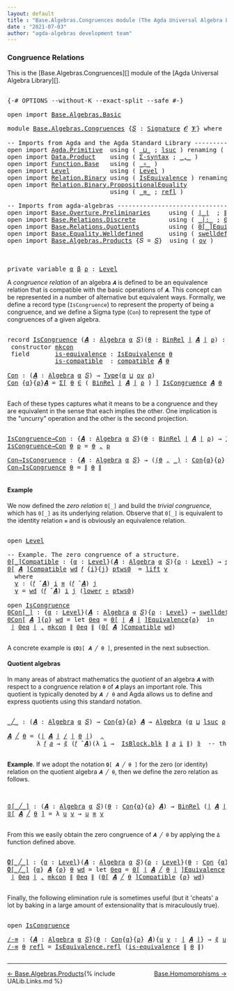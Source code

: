```yaml
---
layout: default
title : "Base.Algebras.Congruences module (The Agda Universal Algebra Library)"
date : "2021-07-03"
author: "agda-algebras development team"
---
```


### <a id="congruence-relations">Congruence Relations</a>

This is the [Base.Algebras.Congruences][] module of the [Agda Universal Algebra Library][].

<pre class="Agda">

<a id="333" class="Symbol">{-#</a> <a id="337" class="Keyword">OPTIONS</a> <a id="345" class="Pragma">--without-K</a> <a id="357" class="Pragma">--exact-split</a> <a id="371" class="Pragma">--safe</a> <a id="378" class="Symbol">#-}</a>

<a id="383" class="Keyword">open</a> <a id="388" class="Keyword">import</a> <a id="395" href="Base.Algebras.Basic.html" class="Module">Base.Algebras.Basic</a>

<a id="416" class="Keyword">module</a> <a id="423" href="Base.Algebras.Congruences.html" class="Module">Base.Algebras.Congruences</a> <a id="449" class="Symbol">{</a><a id="450" href="Base.Algebras.Congruences.html#450" class="Bound">𝑆</a> <a id="452" class="Symbol">:</a> <a id="454" href="Base.Algebras.Basic.html#3888" class="Function">Signature</a> <a id="464" href="Base.Algebras.Basic.html#1160" class="Generalizable">𝓞</a> <a id="466" href="Base.Algebras.Basic.html#1162" class="Generalizable">𝓥</a><a id="467" class="Symbol">}</a> <a id="469" class="Keyword">where</a>

<a id="476" class="Comment">-- Imports from Agda and the Agda Standard Library ------------------------------</a>
<a id="558" class="Keyword">open</a> <a id="563" class="Keyword">import</a> <a id="570" href="Agda.Primitive.html" class="Module">Agda.Primitive</a>  <a id="586" class="Keyword">using</a> <a id="592" class="Symbol">(</a> <a id="594" href="Agda.Primitive.html#810" class="Primitive Operator">_⊔_</a> <a id="598" class="Symbol">;</a> <a id="600" href="Agda.Primitive.html#780" class="Primitive">lsuc</a> <a id="605" class="Symbol">)</a> <a id="607" class="Keyword">renaming</a> <a id="616" class="Symbol">(</a> <a id="618" href="Agda.Primitive.html#326" class="Primitive">Set</a> <a id="622" class="Symbol">to</a> <a id="625" class="Primitive">Type</a> <a id="630" class="Symbol">)</a>
<a id="632" class="Keyword">open</a> <a id="637" class="Keyword">import</a> <a id="644" href="Data.Product.html" class="Module">Data.Product</a>    <a id="660" class="Keyword">using</a> <a id="666" class="Symbol">(</a> <a id="668" href="Data.Product.html#916" class="Function">Σ-syntax</a> <a id="677" class="Symbol">;</a> <a id="679" href="Agda.Builtin.Sigma.html#236" class="InductiveConstructor Operator">_,_</a> <a id="683" class="Symbol">)</a>
<a id="685" class="Keyword">open</a> <a id="690" class="Keyword">import</a> <a id="697" href="Function.Base.html" class="Module">Function.Base</a>   <a id="713" class="Keyword">using</a> <a id="719" class="Symbol">(</a> <a id="721" href="Function.Base.html#1031" class="Function Operator">_∘_</a> <a id="725" class="Symbol">)</a>
<a id="727" class="Keyword">open</a> <a id="732" class="Keyword">import</a> <a id="739" href="Level.html" class="Module">Level</a>           <a id="755" class="Keyword">using</a> <a id="761" class="Symbol">(</a> <a id="763" href="Agda.Primitive.html#597" class="Postulate">Level</a> <a id="769" class="Symbol">)</a>
<a id="771" class="Keyword">open</a> <a id="776" class="Keyword">import</a> <a id="783" href="Relation.Binary.html" class="Module">Relation.Binary</a> <a id="799" class="Keyword">using</a> <a id="805" class="Symbol">(</a> <a id="807" href="Relation.Binary.Structures.html#1522" class="Record">IsEquivalence</a> <a id="821" class="Symbol">)</a> <a id="823" class="Keyword">renaming</a> <a id="832" class="Symbol">(</a> <a id="834" href="Relation.Binary.Core.html#882" class="Function">Rel</a> <a id="838" class="Symbol">to</a> <a id="841" class="Function">BinRel</a> <a id="848" class="Symbol">)</a>
<a id="850" class="Keyword">open</a> <a id="855" class="Keyword">import</a> <a id="862" href="Relation.Binary.PropositionalEquality.html" class="Module">Relation.Binary.PropositionalEquality</a>
                            <a id="928" class="Keyword">using</a> <a id="934" class="Symbol">(</a> <a id="936" href="Agda.Builtin.Equality.html#151" class="Datatype Operator">_≡_</a> <a id="940" class="Symbol">;</a> <a id="942" href="Agda.Builtin.Equality.html#208" class="InductiveConstructor">refl</a> <a id="947" class="Symbol">)</a>

<a id="950" class="Comment">-- Imports from agda-algebras ---------------------------------------------------</a>
<a id="1032" class="Keyword">open</a> <a id="1037" class="Keyword">import</a> <a id="1044" href="Base.Overture.Preliminaries.html" class="Module">Base.Overture.Preliminaries</a>     <a id="1076" class="Keyword">using</a> <a id="1082" class="Symbol">(</a> <a id="1084" href="Base.Overture.Preliminaries.html#4402" class="Function Operator">∣_∣</a>  <a id="1089" class="Symbol">;</a> <a id="1091" href="Base.Overture.Preliminaries.html#4440" class="Function Operator">∥_∥</a>  <a id="1096" class="Symbol">)</a>
<a id="1098" class="Keyword">open</a> <a id="1103" class="Keyword">import</a> <a id="1110" href="Base.Relations.Discrete.html" class="Module">Base.Relations.Discrete</a>         <a id="1142" class="Keyword">using</a> <a id="1148" class="Symbol">(</a> <a id="1150" href="Base.Relations.Discrete.html#7026" class="Function Operator">_|:_</a> <a id="1155" class="Symbol">;</a> <a id="1157" href="Base.Relations.Discrete.html#4680" class="Function Operator">0[_]</a> <a id="1162" class="Symbol">)</a>
<a id="1164" class="Keyword">open</a> <a id="1169" class="Keyword">import</a> <a id="1176" href="Base.Relations.Quotients.html" class="Module">Base.Relations.Quotients</a>        <a id="1208" class="Keyword">using</a> <a id="1214" class="Symbol">(</a> <a id="1216" href="Base.Relations.Quotients.html#7126" class="Function Operator">0[_]Equivalence</a> <a id="1232" class="Symbol">;</a> <a id="1234" href="Base.Relations.Quotients.html#5178" class="Function Operator">_/_</a> <a id="1238" class="Symbol">;</a> <a id="1240" href="Base.Relations.Quotients.html#5406" class="Function Operator">⟪_⟫</a> <a id="1244" class="Symbol">;</a> <a id="1246" href="Base.Relations.Quotients.html#4697" class="Record">IsBlock</a> <a id="1254" class="Symbol">)</a>
<a id="1256" class="Keyword">open</a> <a id="1261" class="Keyword">import</a> <a id="1268" href="Base.Equality.Welldefined.html" class="Module">Base.Equality.Welldefined</a>       <a id="1300" class="Keyword">using</a> <a id="1306" class="Symbol">(</a> <a id="1308" href="Base.Equality.Welldefined.html#2671" class="Function">swelldef</a> <a id="1317" class="Symbol">)</a>
<a id="1319" class="Keyword">open</a> <a id="1324" class="Keyword">import</a> <a id="1331" href="Base.Algebras.Products.html" class="Module">Base.Algebras.Products</a> <a id="1354" class="Symbol">{</a><a id="1355" class="Argument">𝑆</a> <a id="1357" class="Symbol">=</a> <a id="1359" href="Base.Algebras.Congruences.html#450" class="Bound">𝑆</a><a id="1360" class="Symbol">}</a>  <a id="1363" class="Keyword">using</a> <a id="1369" class="Symbol">(</a> <a id="1371" href="Base.Algebras.Products.html#3165" class="Function">ov</a> <a id="1374" class="Symbol">)</a>



<a id="1379" class="Keyword">private</a> <a id="1387" class="Keyword">variable</a> <a id="1396" href="Base.Algebras.Congruences.html#1396" class="Generalizable">α</a> <a id="1398" href="Base.Algebras.Congruences.html#1398" class="Generalizable">β</a> <a id="1400" href="Base.Algebras.Congruences.html#1400" class="Generalizable">ρ</a> <a id="1402" class="Symbol">:</a> <a id="1404" href="Agda.Primitive.html#597" class="Postulate">Level</a>
</pre>

A *congruence relation* of an algebra `𝑨` is defined to be an equivalence relation that is compatible with the basic operations of `𝑨`.  This concept can be represented in a number of alternative but equivalent ways.
Formally, we define a record type (`IsCongruence`) to represent the property of being a congruence, and we define a Sigma type (`Con`) to represent the type of congruences of a given algebra.

<pre class="Agda">

<a id="1846" class="Keyword">record</a> <a id="IsCongruence"></a><a id="1853" href="Base.Algebras.Congruences.html#1853" class="Record">IsCongruence</a> <a id="1866" class="Symbol">(</a><a id="1867" href="Base.Algebras.Congruences.html#1867" class="Bound">𝑨</a> <a id="1869" class="Symbol">:</a> <a id="1871" href="Base.Algebras.Basic.html#6257" class="Function">Algebra</a> <a id="1879" href="Base.Algebras.Congruences.html#1396" class="Generalizable">α</a> <a id="1881" href="Base.Algebras.Congruences.html#450" class="Bound">𝑆</a><a id="1882" class="Symbol">)(</a><a id="1884" href="Base.Algebras.Congruences.html#1884" class="Bound">θ</a> <a id="1886" class="Symbol">:</a> <a id="1888" href="Base.Algebras.Congruences.html#841" class="Function">BinRel</a> <a id="1895" href="Base.Overture.Preliminaries.html#4402" class="Function Operator">∣</a> <a id="1897" href="Base.Algebras.Congruences.html#1867" class="Bound">𝑨</a> <a id="1899" href="Base.Overture.Preliminaries.html#4402" class="Function Operator">∣</a> <a id="1901" href="Base.Algebras.Congruences.html#1400" class="Generalizable">ρ</a><a id="1902" class="Symbol">)</a> <a id="1904" class="Symbol">:</a> <a id="1906" href="Base.Algebras.Congruences.html#625" class="Primitive">Type</a><a id="1910" class="Symbol">(</a><a id="1911" href="Base.Algebras.Products.html#3165" class="Function">ov</a> <a id="1914" href="Base.Algebras.Congruences.html#1901" class="Bound">ρ</a> <a id="1916" href="Agda.Primitive.html#810" class="Primitive Operator">⊔</a> <a id="1918" href="Base.Algebras.Congruences.html#1879" class="Bound">α</a><a id="1919" class="Symbol">)</a>  <a id="1922" class="Keyword">where</a>
 <a id="1929" class="Keyword">constructor</a> <a id="mkcon"></a><a id="1941" href="Base.Algebras.Congruences.html#1941" class="InductiveConstructor">mkcon</a>
 <a id="1948" class="Keyword">field</a>       <a id="IsCongruence.is-equivalence"></a><a id="1960" href="Base.Algebras.Congruences.html#1960" class="Field">is-equivalence</a> <a id="1975" class="Symbol">:</a> <a id="1977" href="Relation.Binary.Structures.html#1522" class="Record">IsEquivalence</a> <a id="1991" href="Base.Algebras.Congruences.html#1884" class="Bound">θ</a>
             <a id="IsCongruence.is-compatible"></a><a id="2006" href="Base.Algebras.Congruences.html#2006" class="Field">is-compatible</a>  <a id="2021" class="Symbol">:</a> <a id="2023" href="Base.Algebras.Basic.html#12420" class="Function">compatible</a> <a id="2034" href="Base.Algebras.Congruences.html#1867" class="Bound">𝑨</a> <a id="2036" href="Base.Algebras.Congruences.html#1884" class="Bound">θ</a>

<a id="Con"></a><a id="2039" href="Base.Algebras.Congruences.html#2039" class="Function">Con</a> <a id="2043" class="Symbol">:</a> <a id="2045" class="Symbol">(</a><a id="2046" href="Base.Algebras.Congruences.html#2046" class="Bound">𝑨</a> <a id="2048" class="Symbol">:</a> <a id="2050" href="Base.Algebras.Basic.html#6257" class="Function">Algebra</a> <a id="2058" href="Base.Algebras.Congruences.html#1396" class="Generalizable">α</a> <a id="2060" href="Base.Algebras.Congruences.html#450" class="Bound">𝑆</a><a id="2061" class="Symbol">)</a> <a id="2063" class="Symbol">→</a> <a id="2065" href="Base.Algebras.Congruences.html#625" class="Primitive">Type</a><a id="2069" class="Symbol">(</a><a id="2070" href="Base.Algebras.Congruences.html#1396" class="Generalizable">α</a> <a id="2072" href="Agda.Primitive.html#810" class="Primitive Operator">⊔</a> <a id="2074" href="Base.Algebras.Products.html#3165" class="Function">ov</a> <a id="2077" href="Base.Algebras.Congruences.html#1400" class="Generalizable">ρ</a><a id="2078" class="Symbol">)</a>
<a id="2080" href="Base.Algebras.Congruences.html#2039" class="Function">Con</a> <a id="2084" class="Symbol">{</a><a id="2085" href="Base.Algebras.Congruences.html#2085" class="Bound">α</a><a id="2086" class="Symbol">}{</a><a id="2088" href="Base.Algebras.Congruences.html#2088" class="Bound">ρ</a><a id="2089" class="Symbol">}</a><a id="2090" href="Base.Algebras.Congruences.html#2090" class="Bound">𝑨</a> <a id="2092" class="Symbol">=</a> <a id="2094" href="Data.Product.html#916" class="Function">Σ[</a> <a id="2097" href="Base.Algebras.Congruences.html#2097" class="Bound">θ</a> <a id="2099" href="Data.Product.html#916" class="Function">∈</a> <a id="2101" class="Symbol">(</a> <a id="2103" href="Base.Algebras.Congruences.html#841" class="Function">BinRel</a> <a id="2110" href="Base.Overture.Preliminaries.html#4402" class="Function Operator">∣</a> <a id="2112" href="Base.Algebras.Congruences.html#2090" class="Bound">𝑨</a> <a id="2114" href="Base.Overture.Preliminaries.html#4402" class="Function Operator">∣</a> <a id="2116" href="Base.Algebras.Congruences.html#2088" class="Bound">ρ</a> <a id="2118" class="Symbol">)</a> <a id="2120" href="Data.Product.html#916" class="Function">]</a> <a id="2122" href="Base.Algebras.Congruences.html#1853" class="Record">IsCongruence</a> <a id="2135" href="Base.Algebras.Congruences.html#2090" class="Bound">𝑨</a> <a id="2137" href="Base.Algebras.Congruences.html#2097" class="Bound">θ</a>

</pre>

Each of these types captures what it means to be a congruence and they are equivalent in the sense that each implies the other. One implication is the "uncurry" operation and the other is the second projection.

<pre class="Agda">

<a id="IsCongruence→Con"></a><a id="2378" href="Base.Algebras.Congruences.html#2378" class="Function">IsCongruence→Con</a> <a id="2395" class="Symbol">:</a> <a id="2397" class="Symbol">{</a><a id="2398" href="Base.Algebras.Congruences.html#2398" class="Bound">𝑨</a> <a id="2400" class="Symbol">:</a> <a id="2402" href="Base.Algebras.Basic.html#6257" class="Function">Algebra</a> <a id="2410" href="Base.Algebras.Congruences.html#1396" class="Generalizable">α</a> <a id="2412" href="Base.Algebras.Congruences.html#450" class="Bound">𝑆</a><a id="2413" class="Symbol">}(</a><a id="2415" href="Base.Algebras.Congruences.html#2415" class="Bound">θ</a> <a id="2417" class="Symbol">:</a> <a id="2419" href="Base.Algebras.Congruences.html#841" class="Function">BinRel</a> <a id="2426" href="Base.Overture.Preliminaries.html#4402" class="Function Operator">∣</a> <a id="2428" href="Base.Algebras.Congruences.html#2398" class="Bound">𝑨</a> <a id="2430" href="Base.Overture.Preliminaries.html#4402" class="Function Operator">∣</a> <a id="2432" href="Base.Algebras.Congruences.html#1400" class="Generalizable">ρ</a><a id="2433" class="Symbol">)</a> <a id="2435" class="Symbol">→</a> <a id="2437" href="Base.Algebras.Congruences.html#1853" class="Record">IsCongruence</a> <a id="2450" href="Base.Algebras.Congruences.html#2398" class="Bound">𝑨</a> <a id="2452" href="Base.Algebras.Congruences.html#2415" class="Bound">θ</a> <a id="2454" class="Symbol">→</a> <a id="2456" href="Base.Algebras.Congruences.html#2039" class="Function">Con</a> <a id="2460" href="Base.Algebras.Congruences.html#2398" class="Bound">𝑨</a>
<a id="2462" href="Base.Algebras.Congruences.html#2378" class="Function">IsCongruence→Con</a> <a id="2479" href="Base.Algebras.Congruences.html#2479" class="Bound">θ</a> <a id="2481" href="Base.Algebras.Congruences.html#2481" class="Bound">p</a> <a id="2483" class="Symbol">=</a> <a id="2485" href="Base.Algebras.Congruences.html#2479" class="Bound">θ</a> <a id="2487" href="Agda.Builtin.Sigma.html#236" class="InductiveConstructor Operator">,</a> <a id="2489" href="Base.Algebras.Congruences.html#2481" class="Bound">p</a>

<a id="Con→IsCongruence"></a><a id="2492" href="Base.Algebras.Congruences.html#2492" class="Function">Con→IsCongruence</a> <a id="2509" class="Symbol">:</a> <a id="2511" class="Symbol">{</a><a id="2512" href="Base.Algebras.Congruences.html#2512" class="Bound">𝑨</a> <a id="2514" class="Symbol">:</a> <a id="2516" href="Base.Algebras.Basic.html#6257" class="Function">Algebra</a> <a id="2524" href="Base.Algebras.Congruences.html#1396" class="Generalizable">α</a> <a id="2526" href="Base.Algebras.Congruences.html#450" class="Bound">𝑆</a><a id="2527" class="Symbol">}</a> <a id="2529" class="Symbol">→</a> <a id="2531" class="Symbol">(</a><a id="2532" href="Base.Algebras.Congruences.html#2532" class="Bound">(</a><a id="2533" href="Base.Algebras.Congruences.html#2533" class="Bound">θ</a> <a id="2535" href="Agda.Builtin.Sigma.html#236" class="InductiveConstructor Operator">,</a> <a id="2537" href="Base.Algebras.Congruences.html#2532" class="Bound">_)</a> <a id="2540" class="Symbol">:</a> <a id="2542" href="Base.Algebras.Congruences.html#2039" class="Function">Con</a><a id="2545" class="Symbol">{</a><a id="2546" href="Base.Algebras.Congruences.html#1396" class="Generalizable">α</a><a id="2547" class="Symbol">}{</a><a id="2549" href="Base.Algebras.Congruences.html#1400" class="Generalizable">ρ</a><a id="2550" class="Symbol">}</a> <a id="2552" href="Base.Algebras.Congruences.html#2512" class="Bound">𝑨</a><a id="2553" class="Symbol">)</a> <a id="2555" class="Symbol">→</a> <a id="2557" href="Base.Algebras.Congruences.html#1853" class="Record">IsCongruence</a> <a id="2570" href="Base.Algebras.Congruences.html#2512" class="Bound">𝑨</a> <a id="2572" href="Base.Algebras.Congruences.html#2533" class="Bound">θ</a>
<a id="2574" href="Base.Algebras.Congruences.html#2492" class="Function">Con→IsCongruence</a> <a id="2591" href="Base.Algebras.Congruences.html#2591" class="Bound">θ</a> <a id="2593" class="Symbol">=</a> <a id="2595" href="Base.Overture.Preliminaries.html#4440" class="Function Operator">∥</a> <a id="2597" href="Base.Algebras.Congruences.html#2591" class="Bound">θ</a> <a id="2599" href="Base.Overture.Preliminaries.html#4440" class="Function Operator">∥</a>

</pre>


#### <a id="example">Example</a>

We now defined the *zero relation* `0[_]` and build the *trivial congruence*, which has `0[_]` as its underlying relation. Observe that `0[_]` is equivalent to the identity relation `≡` and is obviously an equivalence relation.

<pre class="Agda">

<a id="2892" class="Keyword">open</a> <a id="2897" href="Level.html" class="Module">Level</a>

<a id="2904" class="Comment">-- Example. The zero congruence of a structure.</a>
<a id="0[_]Compatible"></a><a id="2952" href="Base.Algebras.Congruences.html#2952" class="Function Operator">0[_]Compatible</a> <a id="2967" class="Symbol">:</a> <a id="2969" class="Symbol">{</a><a id="2970" href="Base.Algebras.Congruences.html#2970" class="Bound">α</a> <a id="2972" class="Symbol">:</a> <a id="2974" href="Agda.Primitive.html#597" class="Postulate">Level</a><a id="2979" class="Symbol">}(</a><a id="2981" href="Base.Algebras.Congruences.html#2981" class="Bound">𝑨</a> <a id="2983" class="Symbol">:</a> <a id="2985" href="Base.Algebras.Basic.html#6257" class="Function">Algebra</a> <a id="2993" href="Base.Algebras.Congruences.html#2970" class="Bound">α</a> <a id="2995" href="Base.Algebras.Congruences.html#450" class="Bound">𝑆</a><a id="2996" class="Symbol">){</a><a id="2998" href="Base.Algebras.Congruences.html#2998" class="Bound">ρ</a> <a id="3000" class="Symbol">:</a> <a id="3002" href="Agda.Primitive.html#597" class="Postulate">Level</a><a id="3007" class="Symbol">}</a> <a id="3009" class="Symbol">→</a> <a id="3011" href="Base.Equality.Welldefined.html#2671" class="Function">swelldef</a> <a id="3020" href="Base.Algebras.Congruences.html#466" class="Bound">𝓥</a> <a id="3022" href="Base.Algebras.Congruences.html#2970" class="Bound">α</a> <a id="3024" class="Symbol">→</a> <a id="3026" class="Symbol">(</a><a id="3027" href="Base.Algebras.Congruences.html#3027" class="Bound">𝑓</a> <a id="3029" class="Symbol">:</a> <a id="3031" href="Base.Overture.Preliminaries.html#4402" class="Function Operator">∣</a> <a id="3033" href="Base.Algebras.Congruences.html#450" class="Bound">𝑆</a> <a id="3035" href="Base.Overture.Preliminaries.html#4402" class="Function Operator">∣</a><a id="3036" class="Symbol">)</a> <a id="3038" class="Symbol">→</a> <a id="3040" class="Symbol">(</a><a id="3041" href="Base.Algebras.Congruences.html#3027" class="Bound">𝑓</a> <a id="3043" href="Base.Algebras.Basic.html#9364" class="Function Operator">̂</a> <a id="3045" href="Base.Algebras.Congruences.html#2981" class="Bound">𝑨</a><a id="3046" class="Symbol">)</a> <a id="3048" href="Base.Relations.Discrete.html#7026" class="Function Operator">|:</a> <a id="3051" class="Symbol">(</a><a id="3052" href="Base.Relations.Discrete.html#4680" class="Function Operator">0[</a> <a id="3055" href="Base.Overture.Preliminaries.html#4402" class="Function Operator">∣</a> <a id="3057" href="Base.Algebras.Congruences.html#2981" class="Bound">𝑨</a> <a id="3059" href="Base.Overture.Preliminaries.html#4402" class="Function Operator">∣</a> <a id="3061" href="Base.Relations.Discrete.html#4680" class="Function Operator">]</a><a id="3062" class="Symbol">{</a><a id="3063" href="Base.Algebras.Congruences.html#2998" class="Bound">ρ</a><a id="3064" class="Symbol">})</a>
<a id="3067" href="Base.Algebras.Congruences.html#2952" class="Function Operator">0[</a> <a id="3070" href="Base.Algebras.Congruences.html#3070" class="Bound">𝑨</a> <a id="3072" href="Base.Algebras.Congruences.html#2952" class="Function Operator">]Compatible</a> <a id="3084" href="Base.Algebras.Congruences.html#3084" class="Bound">wd</a> <a id="3087" href="Base.Algebras.Congruences.html#3087" class="Bound">𝑓</a> <a id="3089" class="Symbol">{</a><a id="3090" href="Base.Algebras.Congruences.html#3090" class="Bound">i</a><a id="3091" class="Symbol">}{</a><a id="3093" href="Base.Algebras.Congruences.html#3093" class="Bound">j</a><a id="3094" class="Symbol">}</a> <a id="3096" href="Base.Algebras.Congruences.html#3096" class="Bound">ptws0</a>  <a id="3103" class="Symbol">=</a> <a id="3105" href="Level.html#457" class="InductiveConstructor">lift</a> <a id="3110" href="Base.Algebras.Congruences.html#3122" class="Function">γ</a>
  <a id="3114" class="Keyword">where</a>
  <a id="3122" href="Base.Algebras.Congruences.html#3122" class="Function">γ</a> <a id="3124" class="Symbol">:</a> <a id="3126" class="Symbol">(</a><a id="3127" href="Base.Algebras.Congruences.html#3087" class="Bound">𝑓</a> <a id="3129" href="Base.Algebras.Basic.html#9364" class="Function Operator">̂</a> <a id="3131" href="Base.Algebras.Congruences.html#3070" class="Bound">𝑨</a><a id="3132" class="Symbol">)</a> <a id="3134" href="Base.Algebras.Congruences.html#3090" class="Bound">i</a> <a id="3136" href="Agda.Builtin.Equality.html#151" class="Datatype Operator">≡</a> <a id="3138" class="Symbol">(</a><a id="3139" href="Base.Algebras.Congruences.html#3087" class="Bound">𝑓</a> <a id="3141" href="Base.Algebras.Basic.html#9364" class="Function Operator">̂</a> <a id="3143" href="Base.Algebras.Congruences.html#3070" class="Bound">𝑨</a><a id="3144" class="Symbol">)</a> <a id="3146" href="Base.Algebras.Congruences.html#3093" class="Bound">j</a>
  <a id="3150" href="Base.Algebras.Congruences.html#3122" class="Function">γ</a> <a id="3152" class="Symbol">=</a> <a id="3154" href="Base.Algebras.Congruences.html#3084" class="Bound">wd</a> <a id="3157" class="Symbol">(</a><a id="3158" href="Base.Algebras.Congruences.html#3087" class="Bound">𝑓</a> <a id="3160" href="Base.Algebras.Basic.html#9364" class="Function Operator">̂</a> <a id="3162" href="Base.Algebras.Congruences.html#3070" class="Bound">𝑨</a><a id="3163" class="Symbol">)</a> <a id="3165" href="Base.Algebras.Congruences.html#3090" class="Bound">i</a> <a id="3167" href="Base.Algebras.Congruences.html#3093" class="Bound">j</a> <a id="3169" class="Symbol">(</a><a id="3170" href="Level.html#470" class="Field">lower</a> <a id="3176" href="Function.Base.html#1031" class="Function Operator">∘</a> <a id="3178" href="Base.Algebras.Congruences.html#3096" class="Bound">ptws0</a><a id="3183" class="Symbol">)</a>

<a id="3186" class="Keyword">open</a> <a id="3191" href="Base.Algebras.Congruences.html#1853" class="Module">IsCongruence</a>
<a id="0Con[_]"></a><a id="3204" href="Base.Algebras.Congruences.html#3204" class="Function Operator">0Con[_]</a> <a id="3212" class="Symbol">:</a> <a id="3214" class="Symbol">{</a><a id="3215" href="Base.Algebras.Congruences.html#3215" class="Bound">α</a> <a id="3217" class="Symbol">:</a> <a id="3219" href="Agda.Primitive.html#597" class="Postulate">Level</a><a id="3224" class="Symbol">}(</a><a id="3226" href="Base.Algebras.Congruences.html#3226" class="Bound">𝑨</a> <a id="3228" class="Symbol">:</a> <a id="3230" href="Base.Algebras.Basic.html#6257" class="Function">Algebra</a> <a id="3238" href="Base.Algebras.Congruences.html#3215" class="Bound">α</a> <a id="3240" href="Base.Algebras.Congruences.html#450" class="Bound">𝑆</a><a id="3241" class="Symbol">){</a><a id="3243" href="Base.Algebras.Congruences.html#3243" class="Bound">ρ</a> <a id="3245" class="Symbol">:</a> <a id="3247" href="Agda.Primitive.html#597" class="Postulate">Level</a><a id="3252" class="Symbol">}</a> <a id="3254" class="Symbol">→</a> <a id="3256" href="Base.Equality.Welldefined.html#2671" class="Function">swelldef</a> <a id="3265" href="Base.Algebras.Congruences.html#466" class="Bound">𝓥</a> <a id="3267" href="Base.Algebras.Congruences.html#3215" class="Bound">α</a> <a id="3269" class="Symbol">→</a> <a id="3271" href="Base.Algebras.Congruences.html#2039" class="Function">Con</a><a id="3274" class="Symbol">{</a><a id="3275" href="Base.Algebras.Congruences.html#3215" class="Bound">α</a><a id="3276" class="Symbol">}{</a><a id="3278" href="Base.Algebras.Congruences.html#3215" class="Bound">α</a> <a id="3280" href="Agda.Primitive.html#810" class="Primitive Operator">⊔</a> <a id="3282" href="Base.Algebras.Congruences.html#3243" class="Bound">ρ</a><a id="3283" class="Symbol">}</a>  <a id="3286" href="Base.Algebras.Congruences.html#3226" class="Bound">𝑨</a>
<a id="3288" href="Base.Algebras.Congruences.html#3204" class="Function Operator">0Con[</a> <a id="3294" href="Base.Algebras.Congruences.html#3294" class="Bound">𝑨</a> <a id="3296" href="Base.Algebras.Congruences.html#3204" class="Function Operator">]</a><a id="3297" class="Symbol">{</a><a id="3298" href="Base.Algebras.Congruences.html#3298" class="Bound">ρ</a><a id="3299" class="Symbol">}</a> <a id="3301" href="Base.Algebras.Congruences.html#3301" class="Bound">wd</a> <a id="3304" class="Symbol">=</a> <a id="3306" class="Keyword">let</a> <a id="3310" href="Base.Algebras.Congruences.html#3310" class="Bound">0eq</a> <a id="3314" class="Symbol">=</a> <a id="3316" href="Base.Relations.Quotients.html#7126" class="Function Operator">0[</a> <a id="3319" href="Base.Overture.Preliminaries.html#4402" class="Function Operator">∣</a> <a id="3321" href="Base.Algebras.Congruences.html#3294" class="Bound">𝑨</a> <a id="3323" href="Base.Overture.Preliminaries.html#4402" class="Function Operator">∣</a> <a id="3325" href="Base.Relations.Quotients.html#7126" class="Function Operator">]Equivalence</a><a id="3337" class="Symbol">{</a><a id="3338" href="Base.Algebras.Congruences.html#3298" class="Bound">ρ</a><a id="3339" class="Symbol">}</a>  <a id="3342" class="Keyword">in</a>
 <a id="3346" href="Base.Overture.Preliminaries.html#4402" class="Function Operator">∣</a> <a id="3348" href="Base.Algebras.Congruences.html#3310" class="Bound">0eq</a> <a id="3352" href="Base.Overture.Preliminaries.html#4402" class="Function Operator">∣</a> <a id="3354" href="Agda.Builtin.Sigma.html#236" class="InductiveConstructor Operator">,</a> <a id="3356" href="Base.Algebras.Congruences.html#1941" class="InductiveConstructor">mkcon</a> <a id="3362" href="Base.Overture.Preliminaries.html#4440" class="Function Operator">∥</a> <a id="3364" href="Base.Algebras.Congruences.html#3310" class="Bound">0eq</a> <a id="3368" href="Base.Overture.Preliminaries.html#4440" class="Function Operator">∥</a> <a id="3370" class="Symbol">(</a><a id="3371" href="Base.Algebras.Congruences.html#2952" class="Function Operator">0[</a> <a id="3374" href="Base.Algebras.Congruences.html#3294" class="Bound">𝑨</a> <a id="3376" href="Base.Algebras.Congruences.html#2952" class="Function Operator">]Compatible</a> <a id="3388" href="Base.Algebras.Congruences.html#3301" class="Bound">wd</a><a id="3390" class="Symbol">)</a>

</pre>


A concrete example is `⟪𝟎⟫[ 𝑨 ╱ θ ]`, presented in the next subsection.


#### <a id="quotient-algebras">Quotient algebras</a>

In many areas of abstract mathematics the *quotient* of an algebra `𝑨` with respect to a congruence relation `θ` of `𝑨` plays an important role. This quotient is typically denoted by `𝑨 / θ` and Agda allows us to define and express quotients using this standard notation.

<pre class="Agda">

<a id="_╱_"></a><a id="3821" href="Base.Algebras.Congruences.html#3821" class="Function Operator">_╱_</a> <a id="3825" class="Symbol">:</a> <a id="3827" class="Symbol">(</a><a id="3828" href="Base.Algebras.Congruences.html#3828" class="Bound">𝑨</a> <a id="3830" class="Symbol">:</a> <a id="3832" href="Base.Algebras.Basic.html#6257" class="Function">Algebra</a> <a id="3840" href="Base.Algebras.Congruences.html#1396" class="Generalizable">α</a> <a id="3842" href="Base.Algebras.Congruences.html#450" class="Bound">𝑆</a><a id="3843" class="Symbol">)</a> <a id="3845" class="Symbol">→</a> <a id="3847" href="Base.Algebras.Congruences.html#2039" class="Function">Con</a><a id="3850" class="Symbol">{</a><a id="3851" href="Base.Algebras.Congruences.html#1396" class="Generalizable">α</a><a id="3852" class="Symbol">}{</a><a id="3854" href="Base.Algebras.Congruences.html#1400" class="Generalizable">ρ</a><a id="3855" class="Symbol">}</a> <a id="3857" href="Base.Algebras.Congruences.html#3828" class="Bound">𝑨</a> <a id="3859" class="Symbol">→</a> <a id="3861" href="Base.Algebras.Basic.html#6257" class="Function">Algebra</a> <a id="3869" class="Symbol">(</a><a id="3870" href="Base.Algebras.Congruences.html#1396" class="Generalizable">α</a> <a id="3872" href="Agda.Primitive.html#810" class="Primitive Operator">⊔</a> <a id="3874" href="Agda.Primitive.html#780" class="Primitive">lsuc</a> <a id="3879" href="Base.Algebras.Congruences.html#1400" class="Generalizable">ρ</a><a id="3880" class="Symbol">)</a> <a id="3882" href="Base.Algebras.Congruences.html#450" class="Bound">𝑆</a>

<a id="3885" href="Base.Algebras.Congruences.html#3885" class="Bound">𝑨</a> <a id="3887" href="Base.Algebras.Congruences.html#3821" class="Function Operator">╱</a> <a id="3889" href="Base.Algebras.Congruences.html#3889" class="Bound">θ</a> <a id="3891" class="Symbol">=</a> <a id="3893" class="Symbol">(</a><a id="3894" href="Base.Overture.Preliminaries.html#4402" class="Function Operator">∣</a> <a id="3896" href="Base.Algebras.Congruences.html#3885" class="Bound">𝑨</a> <a id="3898" href="Base.Overture.Preliminaries.html#4402" class="Function Operator">∣</a> <a id="3900" href="Base.Relations.Quotients.html#5178" class="Function Operator">/</a> <a id="3902" href="Base.Overture.Preliminaries.html#4402" class="Function Operator">∣</a> <a id="3904" href="Base.Algebras.Congruences.html#3889" class="Bound">θ</a> <a id="3906" href="Base.Overture.Preliminaries.html#4402" class="Function Operator">∣</a><a id="3907" class="Symbol">)</a>  <a id="3910" href="Agda.Builtin.Sigma.html#236" class="InductiveConstructor Operator">,</a>                                  <a id="3945" class="Comment">-- the domain of the quotient algebra</a>
        <a id="3991" class="Symbol">λ</a> <a id="3993" href="Base.Algebras.Congruences.html#3993" class="Bound">𝑓</a> <a id="3995" href="Base.Algebras.Congruences.html#3995" class="Bound">𝑎</a> <a id="3997" class="Symbol">→</a> <a id="3999" href="Base.Relations.Quotients.html#5406" class="Function Operator">⟪</a> <a id="4001" class="Symbol">(</a><a id="4002" href="Base.Algebras.Congruences.html#3993" class="Bound">𝑓</a> <a id="4004" href="Base.Algebras.Basic.html#9364" class="Function Operator">̂</a> <a id="4006" href="Base.Algebras.Congruences.html#3885" class="Bound">𝑨</a><a id="4007" class="Symbol">)(λ</a> <a id="4011" href="Base.Algebras.Congruences.html#4011" class="Bound">i</a> <a id="4013" class="Symbol">→</a>  <a id="4016" href="Base.Relations.Quotients.html#4812" class="Field">IsBlock.blk</a> <a id="4028" href="Base.Overture.Preliminaries.html#4440" class="Function Operator">∥</a> <a id="4030" href="Base.Algebras.Congruences.html#3995" class="Bound">𝑎</a> <a id="4032" href="Base.Algebras.Congruences.html#4011" class="Bound">i</a> <a id="4034" href="Base.Overture.Preliminaries.html#4440" class="Function Operator">∥</a><a id="4035" class="Symbol">)</a> <a id="4037" href="Base.Relations.Quotients.html#5406" class="Function Operator">⟫</a>  <a id="4040" class="Comment">-- the basic operations of the quotient algebra</a>

</pre>

**Example**. If we adopt the notation `𝟎[ 𝑨 ╱ θ ]` for the zero (or identity) relation on the quotient algebra `𝑨 ╱ θ`, then we define the zero relation as follows.

<pre class="Agda">


<a id="𝟘[_╱_]"></a><a id="4282" href="Base.Algebras.Congruences.html#4282" class="Function Operator">𝟘[_╱_]</a> <a id="4289" class="Symbol">:</a> <a id="4291" class="Symbol">(</a><a id="4292" href="Base.Algebras.Congruences.html#4292" class="Bound">𝑨</a> <a id="4294" class="Symbol">:</a> <a id="4296" href="Base.Algebras.Basic.html#6257" class="Function">Algebra</a> <a id="4304" href="Base.Algebras.Congruences.html#1396" class="Generalizable">α</a> <a id="4306" href="Base.Algebras.Congruences.html#450" class="Bound">𝑆</a><a id="4307" class="Symbol">)(</a><a id="4309" href="Base.Algebras.Congruences.html#4309" class="Bound">θ</a> <a id="4311" class="Symbol">:</a> <a id="4313" href="Base.Algebras.Congruences.html#2039" class="Function">Con</a><a id="4316" class="Symbol">{</a><a id="4317" href="Base.Algebras.Congruences.html#1396" class="Generalizable">α</a><a id="4318" class="Symbol">}{</a><a id="4320" href="Base.Algebras.Congruences.html#1400" class="Generalizable">ρ</a><a id="4321" class="Symbol">}</a> <a id="4323" href="Base.Algebras.Congruences.html#4292" class="Bound">𝑨</a><a id="4324" class="Symbol">)</a> <a id="4326" class="Symbol">→</a> <a id="4328" href="Base.Algebras.Congruences.html#841" class="Function">BinRel</a> <a id="4335" class="Symbol">(</a><a id="4336" href="Base.Overture.Preliminaries.html#4402" class="Function Operator">∣</a> <a id="4338" href="Base.Algebras.Congruences.html#4292" class="Bound">𝑨</a> <a id="4340" href="Base.Overture.Preliminaries.html#4402" class="Function Operator">∣</a> <a id="4342" href="Base.Relations.Quotients.html#5178" class="Function Operator">/</a> <a id="4344" href="Base.Overture.Preliminaries.html#4402" class="Function Operator">∣</a> <a id="4346" href="Base.Algebras.Congruences.html#4309" class="Bound">θ</a> <a id="4348" href="Base.Overture.Preliminaries.html#4402" class="Function Operator">∣</a><a id="4349" class="Symbol">)(</a><a id="4351" href="Base.Algebras.Congruences.html#1396" class="Generalizable">α</a> <a id="4353" href="Agda.Primitive.html#810" class="Primitive Operator">⊔</a> <a id="4355" href="Agda.Primitive.html#780" class="Primitive">lsuc</a> <a id="4360" href="Base.Algebras.Congruences.html#1400" class="Generalizable">ρ</a><a id="4361" class="Symbol">)</a>
<a id="4363" href="Base.Algebras.Congruences.html#4282" class="Function Operator">𝟘[</a> <a id="4366" href="Base.Algebras.Congruences.html#4366" class="Bound">𝑨</a> <a id="4368" href="Base.Algebras.Congruences.html#4282" class="Function Operator">╱</a> <a id="4370" href="Base.Algebras.Congruences.html#4370" class="Bound">θ</a> <a id="4372" href="Base.Algebras.Congruences.html#4282" class="Function Operator">]</a> <a id="4374" class="Symbol">=</a> <a id="4376" class="Symbol">λ</a> <a id="4378" href="Base.Algebras.Congruences.html#4378" class="Bound">u</a> <a id="4380" href="Base.Algebras.Congruences.html#4380" class="Bound">v</a> <a id="4382" class="Symbol">→</a> <a id="4384" href="Base.Algebras.Congruences.html#4378" class="Bound">u</a> <a id="4386" href="Agda.Builtin.Equality.html#151" class="Datatype Operator">≡</a> <a id="4388" href="Base.Algebras.Congruences.html#4380" class="Bound">v</a>

</pre>

From this we easily obtain the zero congruence of `𝑨 ╱ θ` by applying the `Δ` function defined above.

<pre class="Agda">

<a id="𝟎[_╱_]"></a><a id="4520" href="Base.Algebras.Congruences.html#4520" class="Function Operator">𝟎[_╱_]</a> <a id="4527" class="Symbol">:</a> <a id="4529" class="Symbol">{</a><a id="4530" href="Base.Algebras.Congruences.html#4530" class="Bound">α</a> <a id="4532" class="Symbol">:</a> <a id="4534" href="Agda.Primitive.html#597" class="Postulate">Level</a><a id="4539" class="Symbol">}(</a><a id="4541" href="Base.Algebras.Congruences.html#4541" class="Bound">𝑨</a> <a id="4543" class="Symbol">:</a> <a id="4545" href="Base.Algebras.Basic.html#6257" class="Function">Algebra</a> <a id="4553" href="Base.Algebras.Congruences.html#4530" class="Bound">α</a> <a id="4555" href="Base.Algebras.Congruences.html#450" class="Bound">𝑆</a><a id="4556" class="Symbol">){</a><a id="4558" href="Base.Algebras.Congruences.html#4558" class="Bound">ρ</a> <a id="4560" class="Symbol">:</a> <a id="4562" href="Agda.Primitive.html#597" class="Postulate">Level</a><a id="4567" class="Symbol">}(</a><a id="4569" href="Base.Algebras.Congruences.html#4569" class="Bound">θ</a> <a id="4571" class="Symbol">:</a> <a id="4573" href="Base.Algebras.Congruences.html#2039" class="Function">Con</a> <a id="4577" class="Symbol">{</a><a id="4578" href="Base.Algebras.Congruences.html#4530" class="Bound">α</a><a id="4579" class="Symbol">}{</a><a id="4581" href="Base.Algebras.Congruences.html#4558" class="Bound">ρ</a><a id="4582" class="Symbol">}</a><a id="4583" href="Base.Algebras.Congruences.html#4541" class="Bound">𝑨</a><a id="4584" class="Symbol">)</a> <a id="4586" class="Symbol">→</a> <a id="4588" href="Base.Equality.Welldefined.html#2671" class="Function">swelldef</a> <a id="4597" href="Base.Algebras.Congruences.html#466" class="Bound">𝓥</a> <a id="4599" class="Symbol">(</a><a id="4600" href="Base.Algebras.Congruences.html#4530" class="Bound">α</a> <a id="4602" href="Agda.Primitive.html#810" class="Primitive Operator">⊔</a> <a id="4604" href="Agda.Primitive.html#780" class="Primitive">lsuc</a> <a id="4609" href="Base.Algebras.Congruences.html#4558" class="Bound">ρ</a><a id="4610" class="Symbol">)</a>  <a id="4613" class="Symbol">→</a> <a id="4615" href="Base.Algebras.Congruences.html#2039" class="Function">Con</a> <a id="4619" class="Symbol">(</a><a id="4620" href="Base.Algebras.Congruences.html#4541" class="Bound">𝑨</a> <a id="4622" href="Base.Algebras.Congruences.html#3821" class="Function Operator">╱</a> <a id="4624" href="Base.Algebras.Congruences.html#4569" class="Bound">θ</a><a id="4625" class="Symbol">)</a>
<a id="4627" href="Base.Algebras.Congruences.html#4520" class="Function Operator">𝟎[_╱_]</a> <a id="4634" class="Symbol">{</a><a id="4635" href="Base.Algebras.Congruences.html#4635" class="Bound">α</a><a id="4636" class="Symbol">}</a> <a id="4638" href="Base.Algebras.Congruences.html#4638" class="Bound">𝑨</a> <a id="4640" class="Symbol">{</a><a id="4641" href="Base.Algebras.Congruences.html#4641" class="Bound">ρ</a><a id="4642" class="Symbol">}</a> <a id="4644" href="Base.Algebras.Congruences.html#4644" class="Bound">θ</a> <a id="4646" href="Base.Algebras.Congruences.html#4646" class="Bound">wd</a> <a id="4649" class="Symbol">=</a> <a id="4651" class="Keyword">let</a> <a id="4655" href="Base.Algebras.Congruences.html#4655" class="Bound">0eq</a> <a id="4659" class="Symbol">=</a> <a id="4661" href="Base.Relations.Quotients.html#7126" class="Function Operator">0[</a> <a id="4664" href="Base.Overture.Preliminaries.html#4402" class="Function Operator">∣</a> <a id="4666" href="Base.Algebras.Congruences.html#4638" class="Bound">𝑨</a> <a id="4668" href="Base.Algebras.Congruences.html#3821" class="Function Operator">╱</a> <a id="4670" href="Base.Algebras.Congruences.html#4644" class="Bound">θ</a> <a id="4672" href="Base.Overture.Preliminaries.html#4402" class="Function Operator">∣</a> <a id="4674" href="Base.Relations.Quotients.html#7126" class="Function Operator">]Equivalence</a>  <a id="4688" class="Keyword">in</a>
 <a id="4692" href="Base.Overture.Preliminaries.html#4402" class="Function Operator">∣</a> <a id="4694" href="Base.Algebras.Congruences.html#4655" class="Bound">0eq</a> <a id="4698" href="Base.Overture.Preliminaries.html#4402" class="Function Operator">∣</a> <a id="4700" href="Agda.Builtin.Sigma.html#236" class="InductiveConstructor Operator">,</a> <a id="4702" href="Base.Algebras.Congruences.html#1941" class="InductiveConstructor">mkcon</a> <a id="4708" href="Base.Overture.Preliminaries.html#4440" class="Function Operator">∥</a> <a id="4710" href="Base.Algebras.Congruences.html#4655" class="Bound">0eq</a> <a id="4714" href="Base.Overture.Preliminaries.html#4440" class="Function Operator">∥</a> <a id="4716" class="Symbol">(</a><a id="4717" href="Base.Algebras.Congruences.html#2952" class="Function Operator">0[</a> <a id="4720" href="Base.Algebras.Congruences.html#4638" class="Bound">𝑨</a> <a id="4722" href="Base.Algebras.Congruences.html#3821" class="Function Operator">╱</a> <a id="4724" href="Base.Algebras.Congruences.html#4644" class="Bound">θ</a> <a id="4726" href="Base.Algebras.Congruences.html#2952" class="Function Operator">]Compatible</a> <a id="4738" class="Symbol">{</a><a id="4739" href="Base.Algebras.Congruences.html#4641" class="Bound">ρ</a><a id="4740" class="Symbol">}</a> <a id="4742" href="Base.Algebras.Congruences.html#4646" class="Bound">wd</a><a id="4744" class="Symbol">)</a>

</pre>


Finally, the following elimination rule is sometimes useful (but it 'cheats' a lot by baking in
a large amount of extensionality that is miraculously true).

<pre class="Agda">

<a id="4932" class="Keyword">open</a> <a id="4937" href="Base.Algebras.Congruences.html#1853" class="Module">IsCongruence</a>

<a id="/-≡"></a><a id="4951" href="Base.Algebras.Congruences.html#4951" class="Function">/-≡</a> <a id="4955" class="Symbol">:</a> <a id="4957" class="Symbol">{</a><a id="4958" href="Base.Algebras.Congruences.html#4958" class="Bound">𝑨</a> <a id="4960" class="Symbol">:</a> <a id="4962" href="Base.Algebras.Basic.html#6257" class="Function">Algebra</a> <a id="4970" href="Base.Algebras.Congruences.html#1396" class="Generalizable">α</a> <a id="4972" href="Base.Algebras.Congruences.html#450" class="Bound">𝑆</a><a id="4973" class="Symbol">}(</a><a id="4975" href="Base.Algebras.Congruences.html#4975" class="Bound">θ</a> <a id="4977" class="Symbol">:</a> <a id="4979" href="Base.Algebras.Congruences.html#2039" class="Function">Con</a><a id="4982" class="Symbol">{</a><a id="4983" href="Base.Algebras.Congruences.html#1396" class="Generalizable">α</a><a id="4984" class="Symbol">}{</a><a id="4986" href="Base.Algebras.Congruences.html#1400" class="Generalizable">ρ</a><a id="4987" class="Symbol">}</a> <a id="4989" href="Base.Algebras.Congruences.html#4958" class="Bound">𝑨</a><a id="4990" class="Symbol">){</a><a id="4992" href="Base.Algebras.Congruences.html#4992" class="Bound">u</a> <a id="4994" href="Base.Algebras.Congruences.html#4994" class="Bound">v</a> <a id="4996" class="Symbol">:</a> <a id="4998" href="Base.Overture.Preliminaries.html#4402" class="Function Operator">∣</a> <a id="5000" href="Base.Algebras.Congruences.html#4958" class="Bound">𝑨</a> <a id="5002" href="Base.Overture.Preliminaries.html#4402" class="Function Operator">∣</a><a id="5003" class="Symbol">}</a> <a id="5005" class="Symbol">→</a> <a id="5007" href="Base.Relations.Quotients.html#5406" class="Function Operator">⟪</a> <a id="5009" href="Base.Algebras.Congruences.html#4992" class="Bound">u</a> <a id="5011" href="Base.Relations.Quotients.html#5406" class="Function Operator">⟫</a> <a id="5013" class="Symbol">{</a><a id="5014" href="Base.Overture.Preliminaries.html#4402" class="Function Operator">∣</a> <a id="5016" href="Base.Algebras.Congruences.html#4975" class="Bound">θ</a> <a id="5018" href="Base.Overture.Preliminaries.html#4402" class="Function Operator">∣</a><a id="5019" class="Symbol">}</a> <a id="5021" href="Agda.Builtin.Equality.html#151" class="Datatype Operator">≡</a> <a id="5023" href="Base.Relations.Quotients.html#5406" class="Function Operator">⟪</a> <a id="5025" href="Base.Algebras.Congruences.html#4994" class="Bound">v</a> <a id="5027" href="Base.Relations.Quotients.html#5406" class="Function Operator">⟫</a> <a id="5029" class="Symbol">→</a> <a id="5031" href="Base.Overture.Preliminaries.html#4402" class="Function Operator">∣</a> <a id="5033" href="Base.Algebras.Congruences.html#4975" class="Bound">θ</a> <a id="5035" href="Base.Overture.Preliminaries.html#4402" class="Function Operator">∣</a> <a id="5037" href="Base.Algebras.Congruences.html#4992" class="Bound">u</a> <a id="5039" href="Base.Algebras.Congruences.html#4994" class="Bound">v</a>
<a id="5041" href="Base.Algebras.Congruences.html#4951" class="Function">/-≡</a> <a id="5045" href="Base.Algebras.Congruences.html#5045" class="Bound">θ</a> <a id="5047" href="Agda.Builtin.Equality.html#208" class="InductiveConstructor">refl</a> <a id="5052" class="Symbol">=</a> <a id="5054" href="Relation.Binary.Structures.html#1568" class="Field">IsEquivalence.refl</a> <a id="5073" class="Symbol">(</a><a id="5074" href="Base.Algebras.Congruences.html#1960" class="Field">is-equivalence</a> <a id="5089" href="Base.Overture.Preliminaries.html#4440" class="Function Operator">∥</a> <a id="5091" href="Base.Algebras.Congruences.html#5045" class="Bound">θ</a> <a id="5093" href="Base.Overture.Preliminaries.html#4440" class="Function Operator">∥</a><a id="5094" class="Symbol">)</a>

</pre>

-------------------------------------------------

<span style="float:left;">[← Base.Algebras.Products](Base.Algebras.Products.html)</span>
<span style="float:right;">[Base.Homomorphisms →](Base.Homomorphisms.html)</span>

{% include UALib.Links.md %}
